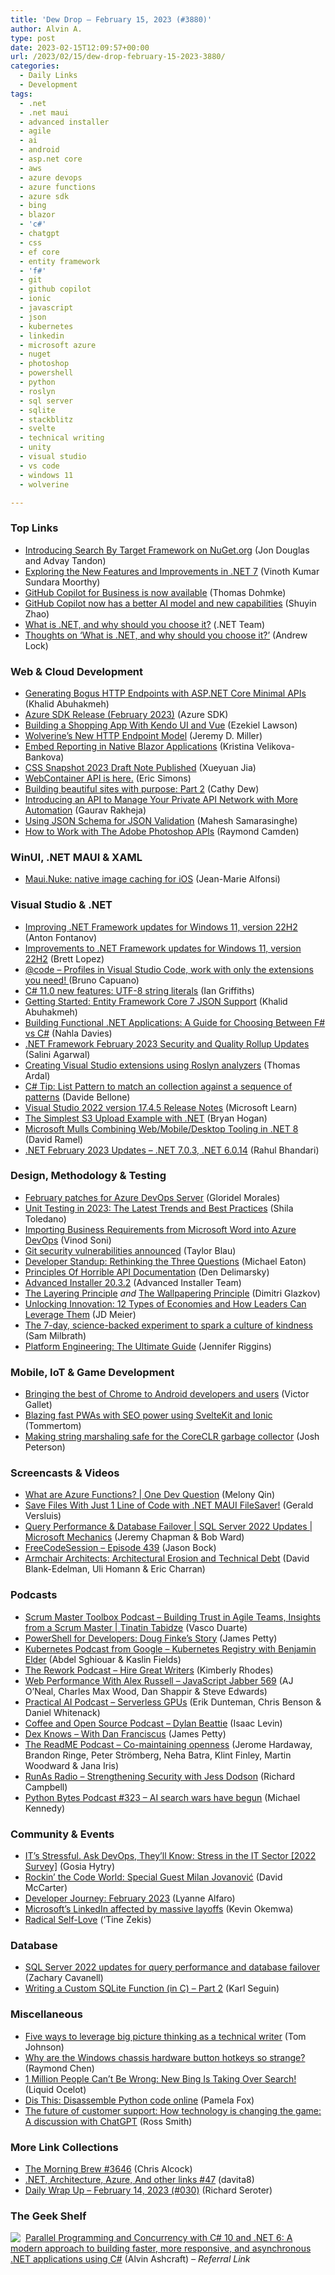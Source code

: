 ```yaml
---
title: 'Dew Drop – February 15, 2023 (#3880)'
author: Alvin A.
type: post
date: 2023-02-15T12:09:57+00:00
url: /2023/02/15/dew-drop-february-15-2023-3880/
categories:
  - Daily Links
  - Development
tags:
  - .net
  - .net maui
  - advanced installer
  - agile
  - ai
  - android
  - asp.net core
  - aws
  - azure devops
  - azure functions
  - azure sdk
  - bing
  - blazor
  - 'c#'
  - chatgpt
  - css
  - ef core
  - entity framework
  - 'f#'
  - git
  - github copilot
  - ionic
  - javascript
  - json
  - kubernetes
  - linkedin
  - microsoft azure
  - nuget
  - photoshop
  - powershell
  - python
  - roslyn
  - sql server
  - sqlite
  - stackblitz
  - svelte
  - technical writing
  - unity
  - visual studio
  - vs code
  - windows 11
  - wolverine

---
```

### <a name="top"></a>Top Links

  * <a href="https://devblogs.microsoft.com/nuget/introducing-search-by-target-framework-on-nuget-org/" target="_blank" rel="noopener">Introducing Search By Target Framework on NuGet.org</a> (Jon Douglas and Advay Tandon)
  * <a href="https://www.syncfusion.com/blogs/post/exploring-the-new-features-and-improvements-in-net-7.aspx?utm_source=alvinashcraft&utm_medium=email&utm_campaign=alvinashcraft_blog_edmfeb23" target="_blank" rel="noopener">Exploring the New Features and Improvements in .NET 7</a> (Vinoth Kumar Sundara Moorthy)
  * <a href="https://github.blog/2023-02-14-github-copilot-for-business-is-now-available/" target="_blank" rel="noopener">GitHub Copilot for Business is now available</a> (Thomas Dohmke)
  * <a href="https://github.blog/2023-02-14-github-copilot-now-has-a-better-ai-model-and-new-capabilities/" target="_blank" rel="noopener">GitHub Copilot now has a better AI model and new capabilities</a> (Shuyin Zhao)
  * <a href="https://devblogs.microsoft.com/dotnet/why-dotnet/" target="_blank" rel="noopener">What is .NET, and why should you choose it?</a> (.NET Team)
  * <a href="https://andrewlock.net/thoughts-on-what-is-dotnet-and-why-should-you-choose-it/" target="_blank" rel="noopener">Thoughts on &#8216;What is .NET, and why should you choose it?&#8217;</a> (Andrew Lock)

### <a name="web"></a>Web & Cloud Development

  * <a href="https://khalidabuhakmeh.com/generating-bogus-http-endpoints-with-aspnet-core-minimal-apis" target="_blank" rel="noopener">Generating Bogus HTTP Endpoints with ASP.NET Core Minimal APIs</a> (Khalid Abuhakmeh)
  * <a href="https://devblogs.microsoft.com/azure-sdk/azure-sdk-release-february-2023/" target="_blank" rel="noopener">Azure SDK Release (February 2023)</a> (Azure SDK)
  * <a href="https://www.telerik.com/blogs/building-shopping-app-kendo-ui-vue" target="_blank" rel="noopener">Building a Shopping App With Kendo UI and Vue</a> (Ezekiel Lawson)
  * <a href="https://jeremydmiller.com/2023/02/14/wolverines-new-http-endpoint-model/" target="_blank" rel="noopener">Wolverine’s New HTTP Endpoint Model</a> (Jeremy D. Miller)
  * <a href="https://www.telerik.com/blogs/embed-reporting-native-blazor-applications" target="_blank" rel="noopener">Embed Reporting in Native Blazor Applications</a> (Kristina Velikova-Bankova)
  * <a href="https://www.w3.org/blog/news/archives/9831" target="_blank" rel="noopener">CSS Snapshot 2023 Draft Note Published</a> (Xueyuan Jia)
  * <a href="https://blog.stackblitz.com/posts/webcontainer-api-is-here/" target="_blank" rel="noopener">WebContainer API is here.</a> (Eric Simons)
  * <a href="https://techcommunity.microsoft.com/t5/microsoft-sharepoint-blog/building-beautiful-sites-with-purpose-part-2/ba-p/3741531" target="_blank" rel="noopener">Building beautiful sites with purpose: Part 2</a> (Cathy Dew)
  * <a href="https://blog.postman.com/introducing-api-to-manage-your-private-api-network-with-automation/" target="_blank" rel="noopener">Introducing an API to Manage Your Private API Network with More Automation</a> (Gaurav Rakheja)
  * <a href="https://www.syncfusion.com/blogs/post/using-json-schema-for-json-validation.aspx" target="_blank" rel="noopener">Using JSON Schema for JSON Validation</a> (Mahesh Samarasinghe)
  * <a href="https://blog.developer.adobe.com/how-to-work-with-the-adobe-photoshop-apis-8282568f7d30?source=rss----9342990108af---4" target="_blank" rel="noopener">How to Work with The Adobe Photoshop APIs</a> (Raymond Camden)

### <a name="silverlight"></a>WinUI, .NET MAUI & XAML

  * <a href="https://www.sharpnado.com/maui-nuke/" target="_blank" rel="noopener">Maui.Nuke: native image caching for iOS</a> (Jean-Marie Alfonsi)

### <a name="dotnet"></a>Visual Studio & .NET

  * <a href="https://techcommunity.microsoft.com/t5/windows-it-pro-blog/improving-net-framework-updates-for-windows-11-version-22h2/ba-p/3741184" target="_blank" rel="noopener">Improving .NET Framework updates for Windows 11, version 22H2</a> (Anton Fontanov)
  * <a href="https://devblogs.microsoft.com/dotnet/improvements-to-net-framework-updates-for-windows-11-22h2/" target="_blank" rel="noopener">Improvements to .NET Framework updates for Windows 11, version 22H2</a> (Brett Lopez)
  * <a href="https://dev.to/azure/code-profiles-in-visual-studio-code-work-with-only-the-extensions-you-need-46na" target="_blank" rel="noopener">@code – Profiles in Visual Studio Code, work with only the extensions you need! </a> (Bruno Capuano)
  * <a href="https://endjin.com/blog/2023/02/dotnet-csharp-11-utf8-string-literals.html" target="_blank" rel="noopener">C# 11.0 new features: UTF-8 string literals</a> (Ian Griffiths)
  * <a href="https://blog.jetbrains.com/dotnet/2023/02/14/getting-started-entity-framework-core-7-json-support/" target="_blank" rel="noopener">Getting Started: Entity Framework Core 7 JSON Support</a> (Khalid Abuhakmeh)
  * <a href="https://www.infoq.com/articles/functional-dotnet-development/" target="_blank" rel="noopener">Building Functional .NET Applications: A Guide for Choosing Between F# vs C#</a> (Nahla Davies)
  * <a href="https://devblogs.microsoft.com/dotnet/dotnet-framework-february-2023-security-and-quality-rollup-updates/" target="_blank" rel="noopener">.NET Framework February 2023 Security and Quality Rollup Updates</a> (Salini Agarwal)
  * <a href="https://blog.elmah.io/creating-visual-studio-extensions-using-roslyn-analyzers/" target="_blank" rel="noopener">Creating Visual Studio extensions using Roslyn analyzers</a> (Thomas Ardal)
  * <a href="https://www.code4it.dev/csharptips/list-pattern" target="_blank" rel="noopener">C# Tip: List Pattern to match an collection against a sequence of patterns</a> (Davide Bellone)
  * <a href="https://learn.microsoft.com/en-us/visualstudio/releases/2022/release-notes#17.4.5" target="_blank" rel="noopener">Visual Studio 2022 version 17.4.5 Release Notes</a> (Microsoft Learn)
  * <a href="https://nodogmablog.bryanhogan.net/2023/02/the-simplest-s3-upload-example-with-net/" target="_blank" rel="noopener">The Simplest S3 Upload Example with .NET</a> (Bryan Hogan)
  * <a href="https://visualstudiomagazine.com/articles/2023/02/14/blazor-united-standup.aspx" target="_blank" rel="noopener">Microsoft Mulls Combining Web/Mobile/Desktop Tooling in .NET 8</a> (David Ramel)
  * <a href="https://devblogs.microsoft.com/dotnet/february-2023-updates/" target="_blank" rel="noopener">.NET February 2023 Updates – .NET 7.0.3, .NET 6.0.14</a> (Rahul Bhandari)

### <a name="design"></a>Design, Methodology & Testing

  * <a href="https://devblogs.microsoft.com/devops/february-patches-for-azure-devops-server-2/" target="_blank" rel="noopener">February patches for Azure DevOps Server</a> (Gloridel Morales)
  * <a href="https://www.typemock.com/unit-testing-in-2023-the-latest-trends-and-best-practices/" target="_blank" rel="noopener">Unit Testing in 2023: The Latest Trends and Best Practices</a> (Shila Toledano)
  * <a href="https://techcommunity.microsoft.com/t5/healthcare-and-life-sciences/importing-business-requirements-from-microsoft-word-into-azure/ba-p/3741736" target="_blank" rel="noopener">Importing Business Requirements from Microsoft Word into Azure DevOps</a> (Vinod Soni)
  * <a href="https://github.blog/2023-02-14-git-security-vulnerabilities-announced-3/" target="_blank" rel="noopener">Git security vulnerabilities announced</a> (Taylor Blau)
  * <a href="https://samestuffdifferentday.net/2023/02/14/three-questions/" target="_blank" rel="noopener">Developer Standup: Rethinking the Three Questions</a> (Michael Eaton)
  * <a href="https://den.dev/blog/horrible-api-documentation/" target="_blank" rel="noopener">Principles Of Horrible API Documentation</a> (Den Delimarsky)
  * <a href="https://www.advancedinstaller.com/release-20.3.2.html" target="_blank" rel="noopener">Advanced Installer 20.3.2</a> (Advanced Installer Team)
  * <a href="https://glazkov.com/2023/02/14/the-layering-principle/" target="_blank" rel="noopener">The Layering Principle</a> _and_ <a href="https://glazkov.com/2023/02/14/the-wallpapering-principle/" target="_blank" rel="noopener">The Wallpapering Principle</a> (Dimitri Glazkov)
  * <a href="https://jdmeier.com/economy-types/" target="_blank" rel="noopener">Unlocking Innovation: 12 Types of Economies and How Leaders Can Leverage Them</a> (JD Meier)
  * <a href="https://blog.trello.com/science-of-kindness" target="_blank" rel="noopener">The 7-day, science-backed experiment to spark a culture of kindness</a> (Sam Milbrath)
  * <a href="https://thenewstack.io/platform-engineering-the-ultimate-guide/" target="_blank" rel="noopener">Platform Engineering: The Ultimate Guide</a> (Jennifer Riggins)

### <a name="mobile"></a>Mobile, IoT & Game Development

  * <a href="http://android-developers.googleblog.com/2023/02/bringing-best-of-chrome-to-android-developers-and-users.html" target="_blank" rel="noopener">Bringing the best of Chrome to Android developers and users</a> (Victor Gallet)
  * <a href="https://ionic.io/blog/pwas-using-sveltekit-and-ionic" target="_blank" rel="noopener">Blazing fast PWAs with SEO power using SvelteKit and Ionic</a> (Tommertom)
  * <a href="https://blog.unity.com/technology/making-string-marshaling-safe-for-coreclr-garbage-collector" target="_blank" rel="noopener">Making string marshaling safe for the CoreCLR garbage collector</a> (Josh Peterson)

### <a name="videos"></a>Screencasts & Videos

  * <a href="http://www.youtube.com/watch?v=N1R6D3rloHw" target="_blank" rel="noopener">What are Azure Functions? | One Dev Question</a> (Melony Qin)
  * <a href="http://www.youtube.com/watch?v=Q9T-dRYq3Ps" target="_blank" rel="noopener">Save Files With Just 1 Line of Code with .NET MAUI FileSaver!</a> (Gerald Versluis)
  * <a href="http://www.youtube.com/watch?v=qEyPFkx-JKI" target="_blank" rel="noopener">Query Performance & Database Failover | SQL Server 2022 Updates | Microsoft Mechanics</a> (Jeremy Chapman & Bob Ward)
  * <a href="http://www.youtube.com/watch?v=4RkTvT76vwg" target="_blank" rel="noopener">FreeCodeSession &#8211; Episode 439</a> (Jason Bock)
  * <a href="http://www.youtube.com/watch?v=j3gugtYgwAE" target="_blank" rel="noopener">Armchair Architects: Architectural Erosion and Technical Debt</a> (David Blank-Edelman, Uli Homann & Eric Charran)

### <a name="podcasts"></a>Podcasts

  * <a href="https://scrummastertoolbox.libsyn.com/building-trust-in-agile-teams-insights-from-a-scrum-master-tinatin-tabidze" target="_blank" rel="noopener">Scrum Master Toolbox Podcast &#8211; Building Trust in Agile Teams, Insights from a Scrum Master | Tinatin Tabidze</a> (Vasco Duarte)
  * <a href="https://powershell.org/2023/02/powershell-for-developers-doug-finkes-story/" target="_blank" rel="noopener">PowerShell for Developers: Doug Finke’s Story</a> (James Petty)
  * <a href="http://sites.libsyn.com/419861/kubernetes-registry-with-benjamin-elder" target="_blank" rel="noopener">Kubernetes Podcast from Google &#8211; Kubernetes Registry with Benjamin Elder</a> (Abdel Sghiouar & Kaslin Fields)
  * <a href="https://share.transistor.fm/s/d61775f9" target="_blank" rel="noopener">The Rework Podcast &#8211; Hire Great Writers</a> (Kimberly Rhodes)
  * <a href="https://topenddevs.com/podcasts/javascript-jabber/episodes/web-performance-with-alex-russell-jsj-569" target="_blank" rel="noopener">Web Performance With Alex Russell &#8211; JavaScript Jabber 569</a> (AJ O&#8217;Neal, Charles Max Wood, Dan Shappir & Steve Edwards)
  * <a href="https://changelog.com/practicalai/211" target="_blank" rel="noopener">Practical AI Podcast &#8211; Serverless GPUs</a> (Erik Dunteman, Chris Benson & Daniel Whitenack)
  * <a href="https://anchor.fm/coffeandopensource/episodes/Dylan-Beattie-e1uvlho" target="_blank" rel="noopener">Coffee and Open Source Podcast &#8211; Dylan Beattie</a> (Isaac Levin)
  * <a href="https://powershell.org/2023/02/dex-knows-with-dan-franciscus/" target="_blank" rel="noopener">Dex Knows – With Dan Franciscus</a> (James Petty)
  * <a href="https://github.com/readme/podcast" target="_blank" rel="noopener">The ReadME Podcast &#8211; Co-maintaining openness</a> (Jerome Hardaway, Brandon Ringe, Peter Strömberg, Neha Batra, Klint Finley, Martin Woodward & Jana Iris)
  * <a href="https://runasradio.com/Shows/Show/867" target="_blank" rel="noopener">RunAs Radio &#8211; Strengthening Security with Jess Dodson</a> (Richard Campbell)
  * <a href="https://pythonbytes.fm/episodes/show/323/ai-search-wars-have-begun" target="_blank" rel="noopener">Python Bytes Podcast #323 &#8211; AI search wars have begun</a> (Michael Kennedy)

### <a name="events"></a>Community & Events

  * <a href="https://spacelift.io/blog/are-it-jobs-stressful" target="_blank" rel="noopener">IT’s Stressful. Ask DevOps, They’ll Know: Stress in the IT Sector [2022 Survey]</a> (Gosia Hytry)
  * <a href="https://dotnettips.wordpress.com/2023/02/14/rockin-the-code-world-special-guest-milan-jovanovic/" target="_blank" rel="noopener">Rockin’ the Code World: Special Guest Milan Jovanović</a> (David McCarter)
  * <a href="http://developers.googleblog.com/2023/02/developer-journey-february-2023.html" target="_blank" rel="noopener">Developer Journey: February 2023</a> (Lyanne Alfaro)
  * <a href="https://www.onmsft.com/news/linkedin-affected-by-massive-layoffs/" target="_blank" rel="noopener">Microsoft’s LinkedIn affected by massive layoffs</a> (Kevin Okemwa)
  * <a href="https://tinezekis.medium.com/radical-self-love-d8af592cbda4?source=rss-fa2db659a52f------2" target="_blank" rel="noopener">Radical Self-Love</a> (‘Tine Zekis)

### <a name="sql"></a>Database

  * <a href="https://techcommunity.microsoft.com/t5/microsoft-mechanics-blog/sql-server-2022-updates-for-query-performance-and-database/ba-p/3740393" target="_blank" rel="noopener">SQL Server 2022 updates for query performance and database failover</a> (Zachary Cavanell)
  * <a href="https://www.openmymind.net/Writing-A-Custom-Sqlite-Function-Part-2/" target="_blank" rel="noopener">Writing a Custom SQLite Function (in C) &#8211; Part 2</a> (Karl Seguin)

### <a name="misc"></a>Miscellaneous

  * <a href="https://idratherbewriting.com/trends/five-approaches-to-big-picture-thinking-tech-comm.html" target="_blank" rel="noopener">Five ways to leverage big picture thinking as a technical writer</a> (Tom Johnson)
  * <a href="https://devblogs.microsoft.com/oldnewthing/20230214-00/?p=107827" target="_blank" rel="noopener">Why are the Windows chassis hardware button hotkeys so strange?</a> (Raymond Chen)
  * <a href="https://medium.com/inkwater-atlas/1-million-people-cant-be-wrong-new-bing-is-taking-over-search-63424bb3a10a" target="_blank" rel="noopener">1 Million People Can’t Be Wrong: New Bing Is Taking Over Search!</a> (Liquid Ocelot)
  * <a href="http://blog.pamelafox.org/2023/02/dis-this-disassemble-python-code-online.html" target="_blank" rel="noopener">Dis This: Disassemble Python code online</a> (Pamela Fox)
  * <a href="https://techcommunity.microsoft.com/t5/microsoft-365-blog/the-future-of-customer-support-how-technology-is-changing-the/ba-p/3739804" target="_blank" rel="noopener">The future of customer support: How technology is changing the game: A discussion with ChatGPT</a> (Ross Smith)

### <a name="links"></a>More Link Collections

  * <a href="https://blog.cwa.me.uk/2023/02/15/the-morning-brew-3646/" target="_blank" rel="noopener">The Morning Brew #3646</a> (Chris Alcock)
  * <a href="https://davidshergilashvili.space/2023/02/14/net-architecture-azure-and-other-links-47/" target="_blank" rel="noopener">.NET, Architecture, Azure, And other links #47</a> (davita8)
  * <a href="https://seroter.com/2023/02/14/daily-wrap-up-february-14-2023-030/" target="_blank" rel="noopener">Daily Wrap Up – February 14, 2023 (#030)</a> (Richard Seroter)

### <a name="shelf"></a>The Geek Shelf

<a href="https://www.amazon.com/dp/1803243678/?tag=amavin-20" target="_blank" rel="noopener"><img decoding="async" align="left" style="margin: 0px 4px 0px 0px; border: 0px currentcolor; border-image: none; float: left; display: inline; background-image: none;" src="https://m.media-amazon.com/images/I/51JILwx8jkL._SS135_.jpg" border="0" /></a>&nbsp;<a href="https://www.amazon.com/dp/1803243678/?tag=amavin-20" target="_blank" rel="noopener">Parallel Programming and Concurrency with C# 10 and .NET 6: A modern approach to building faster, more responsive, and asynchronous .NET applications using C#</a> (Alvin Ashcraft) _&#8211; Referral Link_